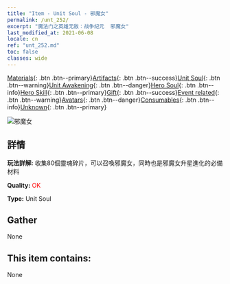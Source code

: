 ```yaml
---
title: "Item - Unit Soul - 邪魔女"
permalink: /unt_252/
excerpt: "魔法门之英雄无敌：战争纪元  邪魔女"
last_modified_at: 2021-06-08
locale: cn
ref: "unt_252.md"
toc: false
classes: wide
---
```

 [Materials](/ItemsCN/){: .btn .btn--primary}[Artifacts](/ItemsCN/Artifacts/){: .btn .btn--success}[Unit Soul](/ItemsCN/UnitSoul/){: .btn .btn--warning}[Unit Awakening](/ItemsCN/UnitAwakening/){: .btn .btn--danger}[Hero Soul](/ItemsCN/HeroSoul/){: .btn .btn--info}[Hero Skill](/ItemsCN/HeroSkill/){: .btn .btn--primary}[Gift](/ItemsCN/Gift/){: .btn .btn--success}[Event related](/ItemsCN/Events/){: .btn .btn--warning}[Avatars](/ItemsCN/Avatars/){: .btn .btn--danger}[Consumables](/ItemsCN/Consumables/){: .btn .btn--info}[Unknown](/ItemsCN/Unknown/){: .btn .btn--primary}

 ![邪魔女](/images/u/ti_xiemonv.jpg)

## 詳情
 **玩法詳解:** 收集80個靈魂碎片，可以召喚邪魔女，同時也是邪魔女升星進化的必備材料

 **Quality:** <span style="color: #FF0000">OK</span>

 **Type:** Unit Soul

## Gather

  None

## This item contains:

  None

